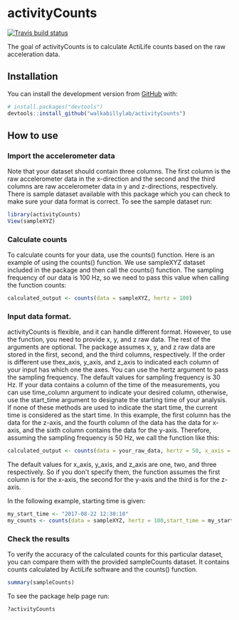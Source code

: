 
<!-- README.md is generated from README.Rmd. Please edit that file -->
activityCounts
==============

<!-- badges: start -->
[![Travis build status](https://travis-ci.org/walkabillylab/activityCounts.svg?branch=master)](https://travis-ci.org/walkabillylab/activityCounts) <!-- badges: end -->

The goal of activityCounts is to calculate ActiLife counts based on the raw acceleration data.

Installation
------------

You can install the development version from [GitHub](https://github.com/) with:

``` r
# install.packages("devtools")
devtools::install_github("walkabillylab/activityCounts")
```

How to use
----------

### Import the accelerometer data

Note that your dataset should contain three columns. The first column is the raw accelerometer data in the x-direction and the second and the third columns are raw accelerometer data in y and z-directions, respectively. There is sample dataset available with this package which you can check to make sure your data format is correct. To see the sample dataset run:

``` r
library(activityCounts)
View(sampleXYZ)
```

### Calculate counts

To calculate counts for your data, use the counts() function. Here is an example of using the counts() function. We use sampleXYZ dataset included in the package and then call the counts() function. The sampling frequency of our data is 100 Hz, so we need to pass this value when calling the function counts:

``` r
calculated_output <- counts(data = sampleXYZ, hertz = 100)
```

### Input data format.

activityCounts is flexible, and it can handle different format. However, to use the function, you need to provide x, y, and z raw data. The rest of the arguments are optional. The package assumes x, y, and z raw data are stored in the first, second, and the third columns, respectively. If the order is different use thex\_axis, y\_axis, and z\_axis to indicated each column of your input has which one the axes. You can use the hertz argument to pass the sampling frequency. The default values for sampling frequency is 30 Hz. If your data contains a column of the time of the measurements, you can use time\_column argument to indicate your desired column, otherwise, use the start\_time argument to designate the starting time of your analysis.<br> If none of these methods are used to indicate the start time, the current time is considered as the start time. In this example, the first column has the data for the z-axis, and the fourth column of the data has the data for x-axis, and the sixth column contains the data for the y-axis. Therefore, assuming the sampling frequency is 50 Hz, we call the function like this:

``` r
calculated_output <- counts(data = your_raw_data, hertz = 50, x_axis = 4, y_axis = 6, z_axis = 1)
```

The default values for x\_axis, y\_axis, and z\_axis are one, two, and three respectively. So if you don't specify them, the function assumes the first column is for the x-axis, the second for the y-axis and the third is for the z-axis.

In the following example, starting time is given:

``` r
my_start_time <- "2017-08-22 12:30:10"
my_counts <- counts(data = sampleXYZ, hertz = 100,start_time = my_start_time)
```

### Check the results

To verify the accuracy of the calculated counts for this particular dataset, you can compare them with the provided sampleCounts dataset. It contains counts calculated by ActiLife software and the counts() function.

``` r
summary(sampleCounts)
```

To see the package help page run:

``` r
?activityCounts
```
